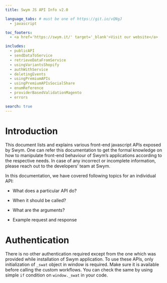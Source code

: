 ```yaml
---
title: Swym JS API Info v2.0

language_tabs: # must be one of https://git.io/vQNgJ
  - javascript

toc_footers:
  - <a href='https://swym.it/' target='_blank'>Visit our website</a>

includes:
  - publicAPI
  - sendDataToService
  - retrieveDataFromService
  - usingVariantsShopify
  - authWithService
  - deletingEvents
  - usingPremiumAPIs
  - usingPremiumAPIsSocialShare
  - enumReference
  - providerBasedValidationMagento
  - errors

search: true
---
```


# Introduction

This document lists and explains various front-end javascript APIs exposed by Swym. One can refer this documentation to get the formal knowledge on how to manipulate front-end behaviour of Swym’s applications according to the respective needs. In case of any incorrect or incomplete information, please reach out to the developers’ team at Swym.

In this documentation, we have covered following topics for an individual API:

- What does a particular API do?

- When it should be called?

- What are the arguments?

- Example request and response

# Authentication

There is no other authentication required except from the one which was provided while installation of Swym application. To use these APIs, only initialization of <code>_swat</code> object in window is required. Make sure it is available before calling the custom workflows. You can check the same by using simple <code>if</code> condition on <code>window._swat</code> in your code.
